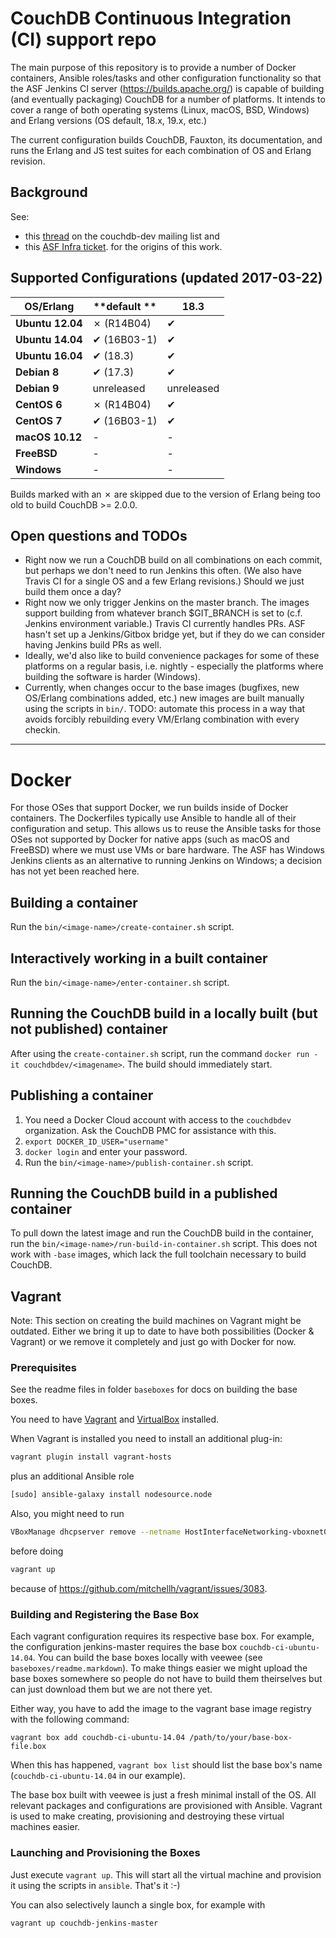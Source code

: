 # CouchDB Continuous Integration (CI) support repo

The main purpose of this repository is to provide a number of Docker containers, Ansible roles/tasks and other configuration functionality so that the ASF Jenkins CI server (https://builds.apache.org/) is capable of building (and eventually packaging) CouchDB for a number of platforms. It intends to cover a range of both operating systems (Linux, macOS, BSD, Windows) and Erlang versions (OS default, 18.x, 19.x, etc.)

The current configuration builds CouchDB, Fauxton, its documentation, and runs the Erlang and JS test suites for each combination of OS and Erlang revision.

## Background 

See: 
* this [thread](https://www.mail-archive.com/dev%40couchdb.apache.org/msg43591.html) on the couchdb-dev mailing list and
* this [ASF Infra ticket](https://issues.apache.org/jira/browse/INFRA-10126).
for the origins of this work.

## Supported Configurations (updated 2017-03-22)

**OS/Erlang**       | **default ** | **18.3**
--------------------|--------------|--------------
**Ubuntu 12.04**    | ✗ (R14B04)   | ✔
**Ubuntu 14.04**    | ✔ (16B03-1)  | ✔
**Ubuntu 16.04**    | ✔ (18.3)     | ✔
**Debian 8**        | ✔ (17.3)     | ✔
**Debian 9**        | unreleased   | unreleased
**CentOS 6**        | ✗ (R14B04)   | ✔
**CentOS 7**        | ✔ (16B03-1)  | ✔
**macOS 10.12**     | -            | -
**FreeBSD**         | -            | -
**Windows**         | -            | -

Builds marked with an ✗ are skipped due to the version of Erlang being too old to build CouchDB >= 2.0.0.


## Open questions and TODOs
* Right now we run a CouchDB build on all combinations on each commit, but perhaps we don't need to run Jenkins this often. (We also have Travis CI for a single OS and a few Erlang revisions.) Should we just build them once a day?
* Right now we only trigger Jenkins on the master branch. The images support building from whatever branch $GIT_BRANCH is set to (c.f. Jenkins environment variable.) Travis CI currently handles PRs. ASF hasn't set up a Jenkins/Gitbox bridge yet, but if they do we can consider having Jenkins build PRs as well.
* Ideally, we'd also like to build convenience packages for some of these platforms on a regular basis, i.e. nightly - especially the platforms where building the software is harder (Windows).
* Currently, when changes occur to the base images (bugfixes, new OS/Erlang combinations added, etc.) new images are built manually using the scripts in `bin/`. TODO: automate this process in a way that avoids forcibly rebuilding every VM/Erlang combination with every checkin.

---

# Docker

For those OSes that support Docker, we run builds inside of Docker containers. The Dockerfiles typically use Ansible to handle all of their configuration and setup. This allows us to reuse the Ansible tasks for those OSes not supported by Docker for native apps (such as macOS and FreeBSD) where we must use VMs or bare hardware. The ASF has Windows Jenkins clients as an alternative to running Jenkins on Windows; a decision has not yet been reached here.

## Building a container

Run the `bin/<image-name>/create-container.sh` script.

## Interactively working in a built container

Run the `bin/<image-name>/enter-container.sh` script.

## Running the CouchDB build in a locally built (but not published) container

After using the `create-container.sh` script, run the command `docker run -it couchdbdev/<imagename>`. The build should immediately start.

## Publishing a container

1.  You need a Docker Cloud account with access to the `couchdbdev` organization. Ask the CouchDB PMC for assistance with this.
2. `export DOCKER_ID_USER="username"`
3. `docker login` and enter your password.
4.  Run the `bin/<image-name>/publish-container.sh` script.

## Running the CouchDB build in a published container

To pull down the latest image and run the CouchDB build in the container, run the `bin/<image-name>/run-build-in-container.sh` script. This does not work with `-base` images, which lack the full toolchain necessary to build CouchDB.


Vagrant
-------

Note: This section on creating the build machines on Vagrant might be outdated. Either we bring it up to date to have both possibilities (Docker & Vagrant) or we remove it completely and just go with Docker for now.

### Prerequisites

See the readme files in folder `baseboxes` for docs on building the base boxes.

You need to have [Vagrant](https://www.vagrantup.com/) and [VirtualBox](https://www.virtualbox.org/) installed.

When Vagrant is installed you need to install an additional plug-in:
```bash
vagrant plugin install vagrant-hosts
```

plus an additional Ansible role
```bash
[sudo] ansible-galaxy install nodesource.node
```

Also, you might need to run
```bash
VBoxManage dhcpserver remove --netname HostInterfaceNetworking-vboxnet0
```
before doing
```bash
vagrant up
```
because of <https://github.com/mitchellh/vagrant/issues/3083>.

### Building and Registering the Base Box

Each vagrant configuration requires its respective base box. For example, the configuration jenkins-master requires the base box `couchdb-ci-ubuntu-14.04`. You can build the base boxes locally with veewee (see `baseboxes/readme.markdown`). To make things easier we might upload the base boxes somewhere so people do not have to build them theirselves but can just download them but we are not there yet.

Either way, you have to add the image to the vagrant base image registry with the following command:
```
vagrant box add couchdb-ci-ubuntu-14.04 /path/to/your/base-box-file.box
```

When this has happened, `vagrant box list` should list the base box's name (`couchdb-ci-ubuntu-14.04` in our example).

The base box built with veewee is just a fresh minimal install of the OS. All relevant packages and configurations are provisioned with Ansible. Vagrant is used to make creating, provisioning and destroying these virtual machines easier.

### Launching and Provisioning the Boxes

Just execute `vagrant up`. This will start all the virtual machine and provision it using the scripts in `ansible`. That's it :-)

You can also selectively launch a single box, for example with
```bash
vagrant up couchdb-jenkins-master
```
